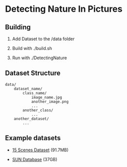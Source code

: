 Detecting Nature In Pictures
===============

Building
---------------

1. Add Dataset to the /data folder

2. Build with
  ./build.sh

3. Run with
	./DetectingNature


Dataset Structure
---------------

	data/
		dataset_name/
			class_name/
				image_name.jpg
				another_image.png
				...
			another_class/
				...
		another_dataset/
			...

		
Example datasets
---------------

* [15 Scenes Dataset](http://www.cs.illinois.edu/homes/slazebni/research/scene_categories.zip) (91.7MB)
	
* [SUN Database](http://groups.csail.mit.edu/vision/SUN1old/SUN397.tar) (37GB)
